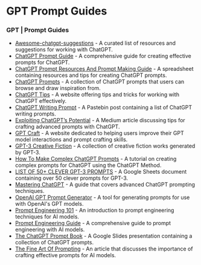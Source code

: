 # GPT Prompt Guides

### GPT | Prompt Guides

* [Awesome-chatgpt-suggestions](https://github.com/aminblm/awesome-chatgpt-suggestions) - A curated list of resources and suggestions for working with ChatGPT.
* [ChatGPT Prompt Guide](https://chatgptguide.pro/chatgpt-prompt-guide/) - A comprehensive guide for creating effective prompts for ChatGPT.
* [ChatGPT Prompt Resources And Prompt Making Guide](https://docs.google.com/spreadsheets/d/1xqm94LH9ydiilsWvylS3LdRZIRFnnEyft\_X6HLnlex4/edit#gid=434902957) - A spreadsheet containing resources and tips for creating ChatGPT prompts.
* [ChatGPT Prompts](https://docs.google.com/spreadsheets/d/1wLuXmaHLfXQq\_VxJSVS5FpS73ftCqZm5oO682jdctQM/edit#gid=0) - A collection of ChatGPT prompts that users can browse and draw inspiration from.
* [ChatGPT Tips](https://www.chatgpttips.com/) - A website offering tips and tricks for working with ChatGPT effectively.
* [ChatGPT Writing Prompt](https://pastebin.com/ygK4sLjG) - A Pastebin post containing a list of ChatGPT writing prompts.
* [Exploiting ChatGPT’s Potential](https://medium.com/@r.prilepskiy/exploiting-chatgpts-potential-33-tips-for-crafting-advanced-prompts-6d2cc22fcf53) - A Medium article discussing tips for crafting advanced prompts with ChatGPT.
* [GPT Craft](http://gptcraft.tech/) - A website dedicated to helping users improve their GPT model interactions and prompt crafting skills.
* [GPT-3 Creative Fiction](https://gwern.net/gpt-3) - A collection of creative fiction works generated by GPT-3.
* [How To Make Complex ChatGPT Prompts](https://chatgptips.ai/learn-how-to-make-complex-chatgpt-prompts-with-the-chatgpt-method/) - A tutorial on creating complex prompts for ChatGPT using the ChatGPT Method.
* [LIST OF 50+ CLEVER GPT-3 PROMPTS](https://docs.google.com/spreadsheets/u/0/d/1EuciDyKqFg2CIoQS89tF238oGtJq8a4mRx8kV9eA1Lc/htmlview) - A Google Sheets document containing over 50 clever prompts for GPT-3.
* [Mastering ChatGPT](https://gptbot.io/master-chatgpt-prompting-techniques-guide/) - A guide that covers advanced ChatGPT prompting techniques.
* [OpenAI GPT Prompt Generator](https://gptforwork.com/tools/prompt-generator) - A tool for generating prompts for use with OpenAI's GPT models.
* [Prompt Engineering 101](https://humanloop.com/blog/prompt-engineering-101) - An introduction to prompt engineering techniques for AI models.
* [Prompt Engineering Guide](https://www.promptingguide.ai/) - A comprehensive guide to prompt engineering with AI models.
* [The ChatGPT Prompt Book](https://docs.google.com/presentation/d/17b\_ocq-GL5lhV\_bYSShzUgxL02mtWDoiw9xEroJ5m3Q/edit#slide=id.g1b8e0b333f6\_0\_238) - A Google Slides presentation containing a collection of ChatGPT prompts.
* [The Fine Art Of Prompting](https://aiascendant.substack.com/p/the-fine-art-of-prompting?publication\_id=1140621\&post\_id=93777426\&isFreemail=true) - An article that discusses the importance of crafting effective prompts for AI models.
